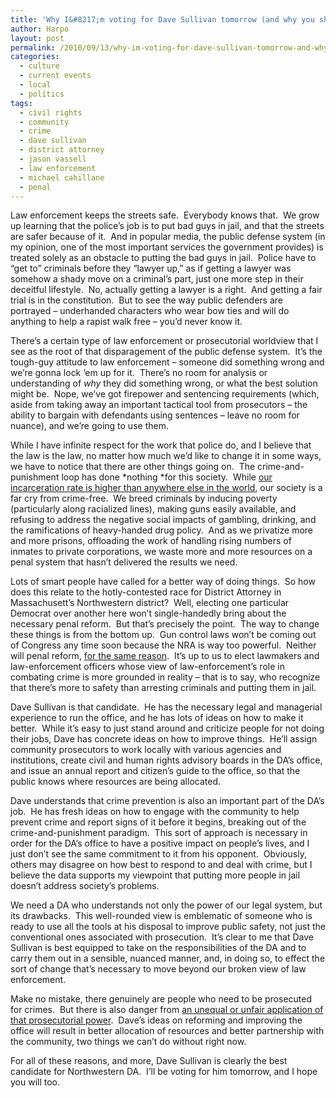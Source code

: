 ```yaml
---
title: 'Why I&#8217;m voting for Dave Sullivan tomorrow (and why you should too)'
author: Harpo
layout: post
permalink: /2010/09/13/why-im-voting-for-dave-sullivan-tomorrow-and-why-you-should-too/
categories:
  - culture
  - current events
  - local
  - politics
tags:
  - civil rights
  - community
  - crime
  - dave sullivan
  - district attorney
  - jason vassell
  - law enforcement
  - michael cahillane
  - penal
---
```

Law enforcement keeps the streets safe.  Everybody knows that.  We grow up learning that the police&#8217;s job is to put bad guys in jail, and that the streets are safer because of it.  And in popular media, the public defense system (in my opinion, one of the most important services the government provides) is treated solely as an obstacle to putting the bad guys in jail.  Police have to &#8220;get to&#8221; criminals before they &#8220;lawyer up,&#8221; as if getting a lawyer was somehow a shady move on a criminal&#8217;s part, just one more step in their deceitful lifestyle.  No, actually getting a lawyer is a right.  And getting a fair trial is in the constitution.  But to see the way public defenders are portrayed – underhanded characters who wear bow ties and will do anything to help a rapist walk free – you&#8217;d never know it.

There&#8217;s a certain type of law enforcement or prosecutorial worldview that I see as the root of that disparagement of the public defense system.  It&#8217;s the tough-guy attitude to law enforcement – someone did something wrong and we&#8217;re gonna lock &#8216;em up for it.  There&#8217;s no room for analysis or understanding of *why* they did something wrong, or what the best solution might be.  Nope, we&#8217;ve got firepower and sentencing requirements (which, aside from taking away an important tactical tool from prosecutors – the ability to bargain with defendants using sentences – leave no room for nuance), and we&#8217;re going to use them.

While I have infinite respect for the work that police do, and I believe that the law is the law, no matter how much we&#8217;d like to change it in some ways, we have to notice that there are other things going on.  The crime-and-punishment loop has done *nothing *for this society.  While <a href="http://www.kcl.ac.uk/depsta/law/research/icps/worldbrief/wpb_stats.php?area=all&category=wb_poprate" target="_blank">our incarceration rate is higher than anywhere else in the world</a>, our society is a far cry from crime-free.  We breed criminals by inducing poverty (particularly along racialized lines), making guns easily available, and refusing to address the negative social impacts of gambling, drinking, and the ramifications of heavy-handed drug policy.  And as we privatize more and more prisons, offloading the work of handling rising numbers of inmates to private corporations, we waste more and more resources on a penal system that hasn&#8217;t delivered the results we need.

Lots of smart people have called for a better way of doing things.  So how does this relate to the hotly-contested race for District Attorney in Massachusett&#8217;s Northwestern district?  Well, electing one particular Democrat over another here won&#8217;t single-handedly bring about the necessary penal reform.  But that&#8217;s precisely the point.  The way to change these things is from the bottom up.  Gun control laws won&#8217;t be coming out of Congress any time soon because the NRA is way too powerful.  Neither will penal reform, <a href="http://www.businessweek.com/ap/financialnews/D9HVBLM80.htm" target="_blank">for the same reason</a>.  It&#8217;s up to us to elect lawmakers and law-enforcement officers whose view of law-enforcement&#8217;s role in combating crime is more grounded in reality – that is to say, who recognize that there&#8217;s more to safety than arresting criminals and putting them in jail.

Dave Sullivan is that candidate.  He has the necessary legal and managerial experience to run the office, and he has lots of ideas on how to make it better.  While it&#8217;s easy to just stand around and criticize people for not doing their jobs, Dave has concrete ideas on how to improve things.  He&#8217;ll assign community prosecutors to work locally with various agencies and institutions, create civil and human rights advisory boards in the DA&#8217;s office, and issue an annual report and citizen&#8217;s guide to the office, so that the public knows where resources are being allocated.

Dave understands that crime prevention is also an important part of the DA&#8217;s job.  He has fresh ideas on how to engage with the community to help prevent crime and report signs of it before it begins, breaking out of the crime-and-punishment paradigm.  This sort of approach is necessary in order for the DA&#8217;s office to have a positive impact on people&#8217;s lives, and I just don&#8217;t see the same commitment to it from his opponent.  Obviously, others may disagree on how best to respond to and deal with crime, but I believe the data supports my viewpoint that putting more people in jail doesn&#8217;t address society&#8217;s problems.

We need a DA who understands not only the power of our legal system, but its drawbacks.  This well-rounded view is emblematic of someone who is ready to use all the tools at his disposal to improve public safety, not just the conventional ones associated with prosecution.  It&#8217;s clear to me that Dave Sullivan is best equipped to take on the responsibilities of the DA and to carry them out in a sensible, nuanced manner, and, in doing so, to effect the sort of change that&#8217;s necessary to move beyond our broken view of law enforcement.

Make no mistake, there genuinely are people who need to be prosecuted for crimes.  But there is also danger from <a href="http://www.justiceforjason.org/jasonsstory" target="_blank">an unequal or unfair application of that prosecutorial power</a>.  Dave&#8217;s ideas on reforming and improving the office will result in better allocation of resources and better partnership with the community, two things we can&#8217;t do without right now.

For all of these reasons, and more, Dave Sullivan is clearly the best candidate for Northwestern DA.  I&#8217;ll be voting for him tomorrow, and I hope you will too.